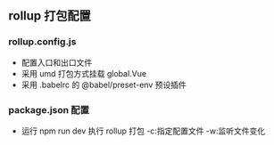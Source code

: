 ## rollup 打包配置

### rollup.config.js

- 配置入口和出口文件
- 采用 umd 打包方式挂载 global.Vue
- 采用 .babelrc 的 @babel/preset-env 预设插件

### package.json 配置

- 运行 npm run dev 执行 rollup 打包 -c:指定配置文件 -w:监听文件变化
